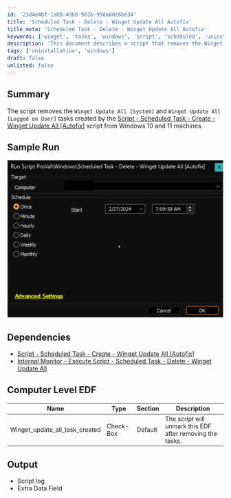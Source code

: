 ```yaml
---
id: '23d4e4bf-1a80-4db0-983b-99da88e8ba34'
title: 'Scheduled Task - Delete - Winget Update All Autofix'
title_meta: 'Scheduled Task - Delete - Winget Update All Autofix'
keywords: ['winget', 'tasks', 'windows', 'script', 'scheduled', 'uninstall']
description: 'This document describes a script that removes the Winget Update All [System] and Winget Update All [Logged on User] tasks from Windows 10 and 11 machines. It details the dependencies, sample run output, and the associated Computer Level EDF.'
tags: ['uninstallation', 'windows']
draft: false
unlisted: false
---
```


## Summary

The script removes the `Winget Update All [System]` and `Winget Update All [Logged on User]` tasks created by the [Script - Scheduled Task - Create - Winget Update All [Autofix]](<./Scheduled Task - Create - Winget Update All Autofix.md>) script from Windows 10 and 11 machines.

## Sample Run

![Sample Run](../../../static/img/Scheduled-Task---Delete---Winget-Update-All-Autofix/image_1.png)

## Dependencies

- [Script - Scheduled Task - Create - Winget Update All [Autofix]](<./Scheduled Task - Create - Winget Update All Autofix.md>)
- [Internal Monitor - Execute Script - Scheduled Task - Delete - Winget Update All](<../monitors/Execute Script - Scheduled Task - Delete - Winget Update All.md>)

## Computer Level EDF

| Name                          | Type      | Section | Description                                           |
|-------------------------------|-----------|---------|-------------------------------------------------------|
| Winget_update_all_task_created | Check-Box | Default | The script will unmark this EDF after removing the tasks. |

## Output

- Script log
- Extra Data Field



